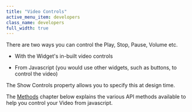 ```yaml
---
title: "Video Controls"
active_menu_item: developers
class_name: developers
full_width: true
---
```



There are two ways you can control the Play, Stop, Pause, Volume etc.

 - With the Widget's in-built video controls

 - From Javascript (you would use other widgets, such as buttons, to control the video)

The Show Controls property allows you to specify this at design time.

The [Methods](/developers/user-guide/product-guide/advanced-important-widgets/video-audio-widgets/property-methods-event-summary/vidmethods) chapter below explains the various API methods available to help you control your Video from javascript.

